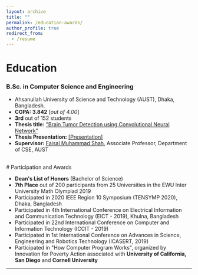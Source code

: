 ```yaml
---
layout: archive
title: ""
permalink: /education-awards/
author_profile: true
redirect_from:
  - /resume
---
```



# Education



### B.Sc. in Computer Science and Engineering


* Ahsanullah University of Science and Technology (AUST), Dhaka, Bangladesh.
* **CGPA:  3.842** [*out of 4.00*]
* **3rd** out of 152 students
* **Thesis title:** ["Brain Tumor Detection using Convolutional Neural Network"](https://tonmoy-hossain.github.io/files/undergraduateThesis.pdf) 
* **Thesis Presentation:** [[Presentation]](https://tonmoy-hossain.github.io/files/DefenseFinalPresentation.pdf) 
* **Supervisor:** [Faisal Muhammad Shah](https://scholar.google.com/citations?user=su683LQAAAAJ&hl=en), Associate Professor, Department of CSE, AUST

<br /> 
# Participation and Awards

* **Dean's List of Honors** (Bachelor of Science)
* **7th Place** out of 200 participants from 25 Universities in the EWU Inter University Math Olympiad 2019
* Participated in 2020 IEEE Region 10 Symposium (TENSYMP 2020), Dhaka, Bangladesh
* Participated in 4th International Conference on Electrical Information and Communication Technology (EICT - 2019), Khulna, Bangladesh
* Participated in 22nd International Conference on Computer and Information Technology (ICCIT - 2019)
* Participated in 1st International Conference on Advances in Science, Engineering and Robotics Technology (ICASERT, 2019)
* Participated in "How Computer Program Works", organized by Innovation for Poverty Action associated with **University of California, San Diego** and **Cornell University**

___________________________________________